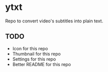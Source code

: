 # ytxt
Repo to convert video's subtitles into plain text.

## TODO
- Icon for this repo
- Thumbnail for this repo
- Settings for this repo
- Better README for this repo
